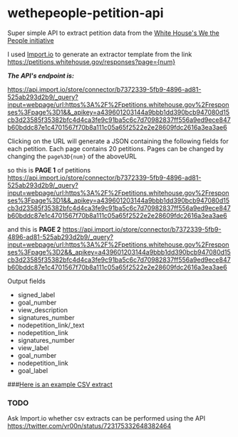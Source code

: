 # wethepeople-petition-api
Super simple API to extract petition data from the [White House's We the People initiative](https://petitions.whitehouse.gov/responses)

I used [Import.io](www.Import.io) to generate an extractor template from the link  https://petitions.whitehouse.gov/responses?page={num}

***The API's endpoint is:***

https://api.import.io/store/connector/b7372339-5fb9-4896-ad81-525ab293d2b9/_query?input=webpage/url:https%3A%2F%2Fpetitions.whitehouse.gov%2Fresponses%3Fpage%3D1&&_apikey=a439601203144a9bbb1dd390bcb947080d15cb3d23585f35382bfc4d4ca3fe9c91ba5c6c7d70982837ff556a9ed9ece847b60bddc87e1c4701567f70b8a111c05a65f2522e2e28609fdc2616a3ea3ae6

Clicking on the URL will generate a JSON containing the following fields for each petition. 
Each page contains 20 petitions. Pages can be changed by changing the ```page%3D{num}``` of the aboveURL

so this is **PAGE 1** of petitions
    https://api.import.io/store/connector/b7372339-5fb9-4896-ad81-525ab293d2b9/_query?input=webpage/url:https%3A%2F%2Fpetitions.whitehouse.gov%2Fresponses%3Fpage%3D1&&_apikey=a439601203144a9bbb1dd390bcb947080d15cb3d23585f35382bfc4d4ca3fe9c91ba5c6c7d70982837ff556a9ed9ece847b60bddc87e1c4701567f70b8a111c05a65f2522e2e28609fdc2616a3ea3ae6
  
and this is **PAGE 2**
    https://api.import.io/store/connector/b7372339-5fb9-4896-ad81-525ab293d2b9/_query?input=webpage/url:https%3A%2F%2Fpetitions.whitehouse.gov%2Fresponses%3Fpage%3D2&&_apikey=a439601203144a9bbb1dd390bcb947080d15cb3d23585f35382bfc4d4ca3fe9c91ba5c6c7d70982837ff556a9ed9ece847b60bddc87e1c4701567f70b8a111c05a65f2522e2e28609fdc2616a3ea3ae6

Output fields
  * signed_label
  * goal_number
  * view_description
  * signatures_number
  * nodepetition_link/_text
  * nodepetition_link
  * signatures_number
  * view_label
  * goal_number
  * nodepetition_link
  * goal_label

###[Here is  an example CSV extract](https://github.com/b44p/wethepeople-petition-api/blob/master/petitions.whitehouse.gov%20API%2021st%20Apr%2011_46.csv)

### TODO
Ask Import.io whether csv extracts can be performed using the API 
https://twitter.com/vr00n/status/723175332648382464
